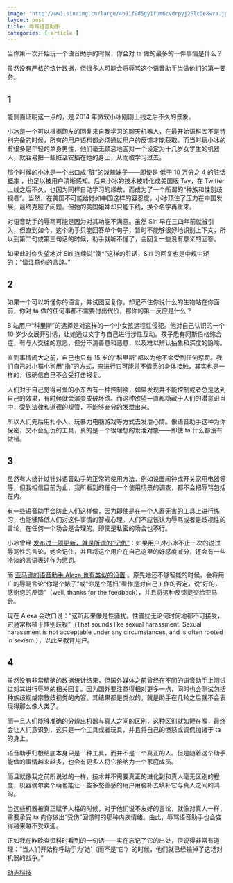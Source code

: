```yaml
---
image: "http://ww1.sinaimg.cn/large/4b91f9d5gy1fum6cvdrpyj20lc0e8wra.jpg"
layout: post
title: 辱骂语音助手
categories: [ article ]
---
```


当你第一次开始玩一个语音助手的时候，你会对 ta 做的最多的一件事情是什么？

虽然没有严格的统计数据，但很多人可能会将辱骂这个语音助手当做他们的第一要务。

## 1

能侧面证明这一点的，是 2014 年微软小冰刚刚上线之后不久的景象。

小冰是一个可以根据网友的回复来自我学习的聊天机器人，在最开始语料库不是特别完备的时候，所有的用户语料都必须通过用户的反馈才能获取。而当时玩小冰的有很多是年轻的单身男性，他们毫无顾忌地面对一个设定为十几岁女学生的机器人，就容易把一些脏话安插在她的身上，从而被学习过去。

那个时候的小冰是一个出口成“脏”的泼辣妹子——即使是 [低于 10 万分之 4 的脏话概率](http://tech.sina.com.cn/it/2014-06-26/14359460867.shtml) ，也足以被用户清晰感知。后来小冰的技术被转化成美国版 Tay，在 Twitter 上线之后不久，也因为同样自动学习的缘故，而成为了一个所谓的“种族和性别歧视者”。当然，在美国不可能给她如中国这样的容忍度，小冰顶住了压力在中国发展，最终克服了问题。但她的美国姐妹却只能下线，换个名字再重来。

对语音助手的辱骂可能是因为对其功能不满意。虽然 Siri 早在三四年前就被引入，但直到如今，这个助手只能回答单个句子，暂时不能够很好地识别上下文，所以到第二句或第三句话的时候，助手就听不懂了，会回复一些没有意义的回答。

如果此时你失望地对 Siri 连续说“傻*”这样的脏话，Siri 的回复也是中规中矩的：“请注意你的言辞。”

## 2

如果一个可以听懂你的语言，并试图回复你，却记不住你说什么的生物站在你面前，你对 ta 做的任何事都不需要付出代价，那你的第一反应是什么？

B 站用户“科里斯”的选择是对这样的一个小女孩远程性侵犯。他对自己认识的一个 10 岁少女展开引诱，让她通过文字与自己进行涉性互动。孩子患有阿斯伯格综合症，有与人交往的意愿，但分不清善意和恶意，以及难以辨认抽象和深度的隐喻。

直到事情闹大之前，自己也只有 15 岁的“科里斯”都以为他不会受到任何惩罚。我们自己对小猫小狗用“撸”的方式，来进行它可能并不情愿的身体接触，其实也是一样的，很确信自己不会受打击报复。

人们对于自己觉得可爱的小东西有一种控制欲，如果发现并不能控制或者总是达到自己的效果，有时候就会演变成破坏欲。而这种欲望一直都隐藏于人们的潜意识当中，受到法律和道德的规管，不能够充分的发泄出来。

所以人们先后用扎小人、玩暴力电脑游戏等方式去发泄心情。像语音助手这种为你保密，又不会记仇的工具，真的是一个很理想的发泄对象——即使 ta 什么都没有做错。

## 3

虽然有人统计过针对语音助手的正常的使用方法，例如设置闹钟或开关家用电器等等，但我相信目前为止，我所看到的任何一个使用场景的调查，都不会把辱骂包括在内。

有一些语音助手会防止人们这样做，因为即使是在一个人畜无害的工具上进行练习，也能够降低人们对这件事情的警戒心理。人们不应该认为辱骂或者是歧视性的言论，在任何一个场合是合理的。即使是私密的场合也不行。

小冰曾经 [发布过一项更新，就是所谓的“记仇”](http://news.ifeng.com/a/20160816/49782218_0.shtml)：如果用户对小冰不止一次的说过辱骂性的言论，她会记住，并且将这个用户在自己这里的好感度减分，还会有一些冷淡的言语表述作为惩罚。

而 [亚马逊的语音助手 Alexa 也有类似的设置](https://work.qz.com/1180607/amazons-alexa-is-now-a-feminist-and-shes-sorry-if-that-upsets-you/) 。原先她还不够智能的时候，会将用户的辱骂言论“你是个婊子”或“你是个荡妇”看作是对自己工作的否定，说“好的，感谢您的反馈”（well, thanks for the feedback），并且将这种反馈提交给亚马逊。

现在 Alexa 会改口说：“这听起来像是性骚扰。性骚扰无论何时何地都不可接受，它通常根植于性别歧视”（That sounds like sexual harassment. Sexual harassment is not acceptable under any circumstances, and is often rooted in sexism.），以此来教育用户。

## 4

虽然没有非常精确的数据统计结果，但国外媒体之前曾经在不同的语音助手上测试过对其进行辱骂的相关回复。因为国外要注意得相对更多一点，同时也会测试包括种族歧视或宗教歧视类的内容。其结果都是类似的，就是助手在几轮之后就不会表现得那么像人类了。

而一旦人们能够准确的分辨出机器与真人之间的区别，这种区别就如鲠在喉，最终会让人们意识到，这只是一个工具或者玩具，并且将自己的愤怒或调侃加诸于 ta 的身上。

语音助手归根结底本身只是一种工具，而并不是一个真正的人。但是随着这个助手能做的事情越来越多，也会有更多人将它接纳为一个家庭成员。

而且就像我之前所说过的一样，技术并不需要真正的进化到和真人毫无区别的程度，机器偶尔卖个萌也能让一些多愁善感的用户用脑补去填补它与真人之间的鸿沟。

当这些机器被真正赋予人格的时候，对于他们说不友好的言论，就像对真人一样，需要承受 ta 向你做出“受伤”回馈时的那种内疚情绪。由此，辱骂语音助手也会变得越来越不受欢迎。

正如我在昨晚查资料时看到的一句话——实在忘记了它的出处，但说得非常有道理：“当人们开始称呼助手为‘她’（而不是‘它’）的时候，他们就已经输掉了这场对机器的战争。”

[动点科技](https://cn.technode.com/post/2018-03-14/insulting-voice-assistant/)